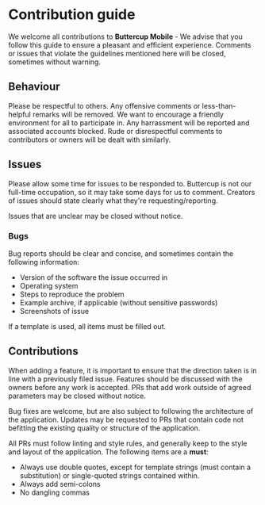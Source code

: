 # Contribution guide

We welcome all contributions to **Buttercup Mobile** - We advise that you follow this guide to ensure a pleasant and efficient experience. Comments or issues that violate the guidelines mentioned here will be closed, sometimes without warning.

## Behaviour

Please be respectful to others. Any offensive comments or less-than-helpful remarks will be removed. We want to encourage a friendly environment for all to participate in. Any harrassment will be reported and associated accounts blocked. Rude or disrespectful comments to contributors or owners will be dealt with similarly.

## Issues

Please allow some time for issues to be responded to. Buttercup is not our full-time occupation, so it may take some days for us to comment. Creators of issues should state clearly what they're requesting/reporting.

Issues that are unclear may be closed without notice.

### Bugs

Bug reports should be clear and concise, and sometimes contain the following information:

 * Version of the software the issue occurred in
 * Operating system
 * Steps to reproduce the problem
 * Example archive, if applicable (without sensitive passwords)
 * Screenshots of issue

If a template is used, all items must be filled out.

## Contributions

When adding a feature, it is important to ensure that the direction taken is in line with a previously filed issue. Features should be discussed with the owners before any work is accepted. PRs that add work outside of agreed parameters may be closed without notice.

Bug fixes are welcome, but are also subject to following the architecture of the application. Updates may be requested to PRs that contain code not befitting the existing quality or structure of the application.

All PRs must follow linting and style rules, and generally keep to the style and layout of the application. The following items are a **must**:

 * Always use double quotes, except for template strings (must contain a substitution) or single-quoted strings contained within.
 * Always add semi-colons
 * No dangling commas
